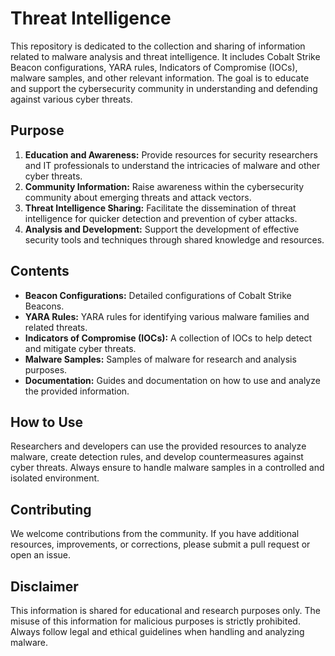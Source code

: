 # Threat Intelligence

This repository is dedicated to the collection and sharing of information related to malware analysis and threat intelligence. It includes Cobalt Strike Beacon configurations, YARA rules, Indicators of Compromise (IOCs), malware samples, and other relevant information. The goal is to educate and support the cybersecurity community in understanding and defending against various cyber threats.

## Purpose

1. **Education and Awareness:** Provide resources for security researchers and IT professionals to understand the intricacies of malware and other cyber threats.
2. **Community Information:** Raise awareness within the cybersecurity community about emerging threats and attack vectors.
3. **Threat Intelligence Sharing:** Facilitate the dissemination of threat intelligence for quicker detection and prevention of cyber attacks.
4. **Analysis and Development:** Support the development of effective security tools and techniques through shared knowledge and resources.

## Contents

- **Beacon Configurations:** Detailed configurations of Cobalt Strike Beacons.
- **YARA Rules:** YARA rules for identifying various malware families and related threats.
- **Indicators of Compromise (IOCs):** A collection of IOCs to help detect and mitigate cyber threats.
- **Malware Samples:** Samples of malware for research and analysis purposes.
- **Documentation:** Guides and documentation on how to use and analyze the provided information.

## How to Use

Researchers and developers can use the provided resources to analyze malware, create detection rules, and develop countermeasures against cyber threats. Always ensure to handle malware samples in a controlled and isolated environment.

## Contributing

We welcome contributions from the community. If you have additional resources, improvements, or corrections, please submit a pull request or open an issue.

## Disclaimer

This information is shared for educational and research purposes only. The misuse of this information for malicious purposes is strictly prohibited. Always follow legal and ethical guidelines when handling and analyzing malware.

